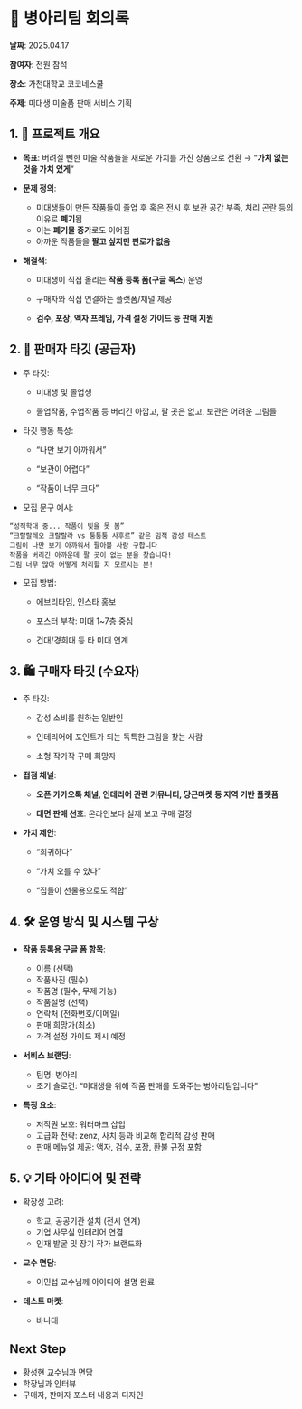 # 🐣 병아리팀 회의록
**날짜**: 2025.04.17

**참여자**: 전원 참석

**장소**: 가천대학교 코코네스쿨

**주제**: 미대생 미술품 판매 서비스 기획

## 1. 🎯 프로젝트 개요
- **목표**:
버려질 뻔한 미술 작품들을 새로운 가치를 가진 상품으로 전환
→ “**가치 없는 것을 가치 있게**”

- **문제 정의**:
  - 미대생들이 만든 작품들이 졸업 후 혹은 전시 후 보관 공간 부족, 처리 곤란 등의 이유로 **폐기**됨
  - 이는 **폐기물 증가**로도 이어짐
  - 아까운 작품들을 **팔고 싶지만 판로가 없음**

- **해결책**:

  - 미대생이 직접 올리는 **작품 등록 폼(구글 독스)** 운영

  - 구매자와 직접 연결하는 플랫폼/채널 제공

  - **검수, 포장, 액자 프레임, 가격 설정 가이드 등 판매 지원**

## 2. 🎨 판매자 타깃 (공급자)
- 주 타깃:

  - 미대생 및 졸업생

  - 졸업작품, 수업작품 등 버리긴 아깝고, 팔 곳은 없고, 보관은 어려운 그림들

- 타깃 행동 특성:

  - “나만 보기 아까워서”

  - “보관이 어렵다”

  - “작품이 너무 크다”

- 모집 문구 예시:
```
“성적학대 중... 작품이 빛을 못 봄”
“크랄랄레오 크랄랄라 vs 퉁퉁퉁 사후르” 같은 밈적 감성 테스트
그림이 나만 보기 아까워서 팔아볼 사람 구합니다
작품을 버리긴 아까운데 팔 곳이 없는 분을 찾습니다!
그림 너무 많아 어떻게 처리할 지 모르시는 분!
```
- 모집 방법:

  - 에브리타임, 인스타 홍보

  - 포스터 부착: 미대 1~7층 중심

  - 건대/경희대 등 타 미대 연계

## 3. 🛍️ 구매자 타깃 (수요자)
- 주 타깃:

  - 감성 소비를 원하는 일반인

  - 인테리어에 포인트가 되는 독특한 그림을 찾는 사람

  - 소형 작가작 구매 희망자

- **접점 채널**:

  - **오픈 카카오톡 채널, 인테리어 관련 커뮤니티, 당근마켓 등 지역 기반 플랫폼**

  - **대면 판매 선호**: 온라인보다 실제 보고 구매 결정

- **가치 제안**:

  - “희귀하다”

  - “가치 오를 수 있다”

  - “집들이 선물용으로도 적합”

## 4. 🛠️ 운영 방식 및 시스템 구상
- **작품 등록용 구글 폼 항목**:
  - 이름 (선택)
  - 작품사진 (필수)
  - 작품명 (필수, 무제 가능)
  - 작품설명 (선택)
  - 연락처 (전화번호/이메일)
  - 판매 희망가(최소)
  - 가격 설정 가이드 제시 예정

- **서비스 브랜딩**:
  - 팀명: 병아리
  - 초기 슬로건: “미대생을 위해 작품 판매를 도와주는 병아리팀입니다”
- **특징 요소**:
  - 저작권 보호: 워터마크 삽입
  - 고급화 전략: zenz, 사치 등과 비교해 합리적 감성 판매
  - 판매 메뉴얼 제공: 액자, 검수, 포장, 환불 규정 포함

## 5. 💡 기타 아이디어 및 전략
- 확장성 고려:
  - 학교, 공공기관 설치 (전시 연계)
  - 기업 사무실 인테리어 연결
  - 인재 발굴 및 장기 작가 브랜드화
- **교수 면담**:
  - 이민섭 교수님께 아이디어 설명 완료

- **테스트 마켓**:
  - 바나대
 
## Next Step
- 황성현 교수님과 면담
- 학장님과 인터뷰
- 구매자, 판매자 포스터 내용과 디자인
